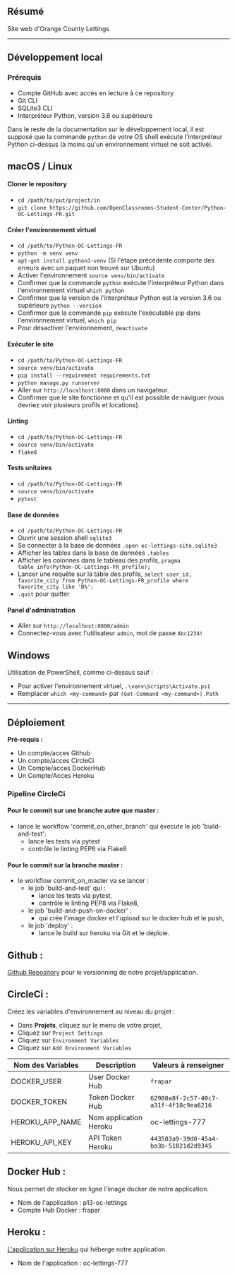 ## Résumé

Site web d'Orange County Lettings

---

## Développement local

### Prérequis

- Compte GitHub avec accès en lecture à ce repository
- Git CLI
- SQLite3 CLI
- Interpréteur Python, version 3.6 ou supérieure

Dans le reste de la documentation sur le développement local, il est supposé que la commande `python` de votre OS shell exécute l'interpréteur Python ci-dessus (à moins qu'un environnement virtuel ne soit activé).

## macOS / Linux

#### Cloner le repository

- `cd /path/to/put/project/in`
- `git clone https://github.com/OpenClassrooms-Student-Center/Python-OC-Lettings-FR.git`

#### Créer l'environnement virtuel

- `cd /path/to/Python-OC-Lettings-FR`
- `python -m venv venv`
- `apt-get install python3-venv` (Si l'étape précédente comporte des erreurs avec un paquet non trouvé sur Ubuntu)
- Activer l'environnement `source venv/bin/activate`
- Confirmer que la commande `python` exécute l'interpréteur Python dans l'environnement virtuel
`which python`
- Confirmer que la version de l'interpréteur Python est la version 3.6 ou supérieure `python --version`
- Confirmer que la commande `pip` exécute l'exécutable pip dans l'environnement virtuel, `which pip`
- Pour désactiver l'environnement, `deactivate`

#### Exécuter le site

- `cd /path/to/Python-OC-Lettings-FR`
- `source venv/bin/activate`
- `pip install --requirement requirements.txt`
- `python manage.py runserver`
- Aller sur `http://localhost:8000` dans un navigateur.
- Confirmer que le site fonctionne et qu'il est possible de naviguer (vous devriez voir plusieurs profils et locations).

#### Linting

- `cd /path/to/Python-OC-Lettings-FR`
- `source venv/bin/activate`
- `flake8`

#### Tests unitaires

- `cd /path/to/Python-OC-Lettings-FR`
- `source venv/bin/activate`
- `pytest`

#### Base de données

- `cd /path/to/Python-OC-Lettings-FR`
- Ouvrir une session shell `sqlite3`
- Se connecter à la base de données `.open oc-lettings-site.sqlite3`
- Afficher les tables dans la base de données `.tables`
- Afficher les colonnes dans le tableau des profils, `pragma table_info(Python-OC-Lettings-FR_profile);`
- Lancer une requête sur la table des profils, `select user_id, favorite_city from
  Python-OC-Lettings-FR_profile where favorite_city like 'B%';`
- `.quit` pour quitter

#### Panel d'administration

- Aller sur `http://localhost:8000/admin`
- Connectez-vous avec l'utilisateur `admin`, mot de passe `Abc1234!`

## Windows

Utilisation de PowerShell, comme ci-dessus sauf :

- Pour activer l'environnement virtuel, `.\venv\Scripts\Activate.ps1` 
- Remplacer `which <my-command>` par `(Get-Command <my-command>).Path`

---

## Déploiement

**Pré-requis :**

- Un compte/acces Github
- Un compte/acces CircleCi
- Un Compte/acces DockerHub
- Un Compte/Acces Heroku

### Pipeline CircleCi

#### Pour le commit sur une branche autre que master :

- lance le workflow 'commit_on_other_branch' qui éxecute le job 'build-and-test':
    - lance les tests via pytest
    - contrôle le linting PEP8 via Flake8

#### Pour le commit sur la branche master : 

- le workflow commit_on_master va se lancer :
     - le job 'build-and-test' qui :
        - lance les tests via pytest,
        - contrôle le linting PEP8 via Flake8,
     - le job 'build-and-push-on-docker' :   
        - qui crée l'image docker et l'upload sur le docker hub et le push,
     - le job 'deploy' :      
        - lance le build sur heroku via Git et le déploie.

## Github :

[Github Repository](https://github.com/FraPar/P-13_OC_Lettings) pour le versionning de notre projet/application.

## CircleCi :

Créez les variables d'environnement au niveau du projet :
  - Dans **Projets**, cliquez sur le menu de votre projet,
  - Cliquez sur `Project Settings`
  - Cliquez sur `Environment Variables`  
  - Cliquez sur `Add Environment Variables`  


|   Nom des Variables  |   Description   |   Valeurs à renseigner   |
|---    |---   |---    |
|   DOCKER_USER   |   User Docker Hub   |   `frapar`   |
|   DOCKER_TOKEN   |   Token Docker Hub   |   `62900a8f-2c57-40c7-a31f-4f18c9ea6216`   |
| HEROKU_APP_NAME | Nom application Heroku | oc-lettings-777 |
|   HEROKU_API_KEY |  API Token Heroku  |   `443503a9-39d0-45a4-ba3b-51821d2d9345`   |

## Docker Hub :

Nous permet de stocker en ligne l'image docker de notre application.  

- Nom de l'application : p13-oc-lettings
- Compte Hub Docker : frapar

## Heroku :

[L'application sur Heroku](https://oc-lettings-777.herokuapp.com/) qui héberge notre application.

- Nom de l'application : oc-lettings-777
